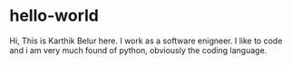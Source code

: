 # hello-world


Hi, This is Karthik Belur here. I work as a software enigneer. I like to code and i am very much found of python, obviously the coding language.
